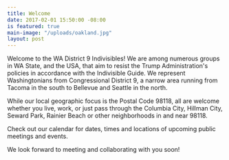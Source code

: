 ```yaml
---
title: Welcome
date: 2017-02-01 15:50:00 -08:00
is featured: true
main-image: "/uploads/oakland.jpg"
layout: post
---
```


Welcome to the WA District 9 Indivisibles! We are among numerous groups in WA State, and the USA, that aim to resist the Trump Administration's policies in accordance with the Indivisible Guide. We represent Washingtonians from Congressional District 9, a narrow area running from Tacoma in the south to Bellevue and Seattle in the north.  

While our local geographic focus is the Postal Code 98118, all are welcome whether you live, work, or just pass through the Columbia City, Hillman City, Seward Park, Rainier Beach or other neighborhoods in and near 98118.

Check out our calendar for dates, times and locations of upcoming public meetings and events.

We look forward to meeting and collaborating with you soon!

